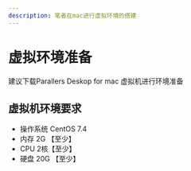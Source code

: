 ```yaml
---
description: 笔者在mac进行虚拟环境的搭建
---
```


# 虚拟环境准备

建议下载Parallers Deskop for mac 虚拟机进行环境准备



## 虚拟机环境要求

* 操作系统 CentOS 7.4
* 内存 2G 【至少】
* CPU 2核【至少】
* 硬盘 20G 【至少】

